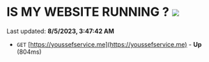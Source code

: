 # IS MY WEBSITE RUNNING ? [![](https://img.shields.io/static/v1?label=Sponsor&message=%E2%9D%A4&logo=GitHub&color=%23fe8e86)](https://github.com/sponsors/<username>)

Last updated: **8/5/2023, 3:47:42 AM**

- `GET` [https://youssefservice.me](https://youssefservice.me) - **Up** (804ms)
